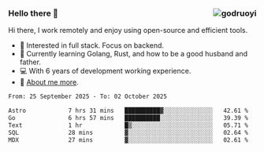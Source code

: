 ### Hello there 👋 <img align="right" src="https://github-readme-stats.vercel.app/api?username=godruoyi&show_icons=true" alt="godruoyi" />

Hi there, I work remotely and enjoy using open-source and efficient tools.

- 🔭 Interested in full stack. Focus on backend.
- 🌱 Currently learning Golang, Rust, and how to be a good husband and father.
- 💻 With 6 years of development working experience.
- 👒 [About me more](https://godruoyi.com/posts/about-godruoyi).



<!--START_SECTION:waka-->

```txt
From: 25 September 2025 - To: 02 October 2025

Astro            7 hrs 31 mins   ██████████▓░░░░░░░░░░░░░░   42.61 %
Go               6 hrs 57 mins   ██████████░░░░░░░░░░░░░░░   39.39 %
Text             1 hr            █▒░░░░░░░░░░░░░░░░░░░░░░░   05.71 %
SQL              28 mins         ▓░░░░░░░░░░░░░░░░░░░░░░░░   02.64 %
MDX              27 mins         ▓░░░░░░░░░░░░░░░░░░░░░░░░   02.61 %
```

<!--END_SECTION:waka-->
